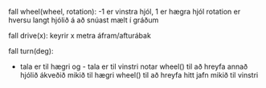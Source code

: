 fall wheel(wheel, rotation):
-1 er vinstra hjól, 1 er hægra hjól
rotation er hversu langt hjólið á að snúast mælt í gráðum

fall drive(x):
keyrir x metra áfram/afturábak

fall turn(deg):
+ tala er til hægri og - tala er til vinstri
notar wheel() til að hreyfa annað hjólið ákveðið mikið til hægri
wheel() til að hreyfa hitt jafn mikið til vinstri
